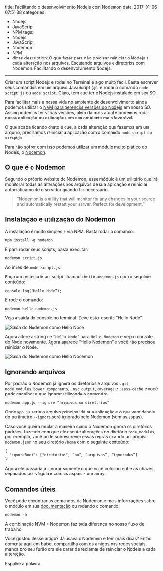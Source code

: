 title: Facilitando o desenvolvimento Nodejs com Nodemon
date: 2017-01-06 07:51:38
categories:
  - Nodejs
  - JavaScript
  - NPM
tags:
  - Nodejs
  - JavaScript
  - Nodemon
  - NPM
  - dicas
description: O que fazer para não precisar reiniciar o Nodejs a cada alteração nos arquivos. Escutando arquivos e diretórios com Nodemon. Facilitando o desenvolvimento Nodejs.
---
Criar um script Nodejs e rodar no Terminal é algo muito fácil. Basta escrever seus comandos em um arquivo JavaScript (.js) e rodar o comando `node script.js` ou `node script`. Claro, tem que ter o Nodejs instalado em seu SO.

Para facilitar mais a nossa vida no ambiente de desenvolvimento ainda podemos utilizar o [NVM para gerenciar versões do Nodejs](/posts/utilizando-versoes-antigas-do-nodejs/) em nosso SO. Assim podemos ter várias versões, além da mais atual e podemos rodar nossa aplicação ou aplicações em seu ambiente mais favorável.

O que acaba ficando chato é que, a cada alteração que fazemos em um arquivo, precisamos reiniciar a aplicação com o comando `node script ou scriptjs`.

Para não sofrer com isso podemos utilizar um módulo muito prático do Nodejs, o [Nodemon](https://nodemon.io/). <!-- more -->

## O que é o Nodemon

Segundo o próprio website do Nodemon, esse módulo é um utilitário que irá monitorar todas as alterações nos arquivos de sua aplicação e reiniciar automaticamente o servidor quando for necessário.

> “Nodemon is a utility that will monitor for any changes in your source and automatically restart your server. Perfect for development.”

## Instalação e utilização do Nodemon

A instalação é muito simples e via NPM. Basta rodar o comando:

```
npm install -g nodemon
```

E para rodar seus scripts, basta executar:

```
nodemon script.js
```

Ao invés de `node script.js`.

Faça um teste: crie um script chamado `hello-nodemon.js` com o seguinte conteúdo:

```
console.log(“Hello Node”);
```

E rode o comando:

```
nodemon hello-nodemon.js
```

Veja a saída do console no terminal. Deve estar escrito “Hello Node”.

![Saída do Nodemon como Hello Node](https://s23.postimg.org/3mo38xkij/hello_node_with_nodemon.png)

Agora altere a string de `“Hello Node”` para `Hello Nodemon` e veja o console do Node novamente. Agora aparece “Hello Nodemon” e você não precisou reiniciar o Node.

![Saída do Nodemon como Hello Nodemon](https://s23.postimg.org/u90jxwopn/hello_nodemon.png)

## Ignorando arquivos

Por padrão o Nodemon já ignora os diretórios e arquivos `.git`, `node_modules`, `bower_components`, `.nyc_output`, `coverage` e `.sass-cache` e você pode escolher o que ignorar utilizando o comando:

```
nodemon app.js --ignore “arquivos ou diretorios”
```

Onde `app.js` seria o arquivo principal da sua aplicação e o que vem depois do parâmetro `--ignore` será ignorado pelo Nodemon (sem as aspas).

Caso você queira mudar a maneira como o Nodemon ignora os diretórios padrões, fazendo com que ele escute alterações no diretório `node_modules`, por exemplo, você pode sobrescrever essas regras criando um arquivo `nodemon.json` no seu diretório `/home` com o seguinte conteúdo:

```
{
  "ignoreRoot": ["diretorios", “ou”, “arquivos”, “ignorados”]
}
```

Agora ele passaria a ignorar somente o que você colocou entre as chaves, separados por vírgula e com as aspas. - um array.

## Comandos úteis

Você pode encontrar os comandos do Nodemon e mais informações sobre o módulo em sua [documentação](https://github.com/remy/nodemon#nodemon) ou rodando o comando:

```
nodemon -h
```

A combinação NVM + Nodemon faz toda diferença no nosso fluxo de trabalho.

Você gostou desse artigo? Já usava o Nodemon e tem mais dicas? Então comenta aqui em baixo, compartilha com os amigos nas redes sociais, manda pro seu furão pra ele parar de reclamar de reiniciar o Nodejs a cada alteração.

Espalhe a palavra.
